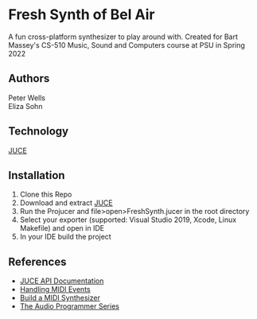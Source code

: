 # Fresh Synth of Bel Air
A fun cross-platform synthesizer to play around with. Created for Bart Massey's CS-510 Music, Sound and Computers course at PSU in Spring 2022

## Authors
Peter Wells  
Eliza Sohn

## Technology
[JUCE](https://juce.com/)

## Installation
1. Clone this Repo
2. Download and extract [JUCE](https://juce.com/get-juce)
3. Run the Projucer and file>open>FreshSynth.jucer in the root directory
4. Select your exporter (supported: Visual Studio 2019, Xcode, Linux Makefile) and open in IDE
5. In your IDE build the project

## References
- [JUCE API Documentation](https://docs.juce.com/master/index.html)
- [Handling MIDI Events](https://docs.juce.com/master/tutorial_handling_midi_events.html)
- [Build a MIDI Synthesizer](https://docs.juce.com/master/tutorial_synth_using_midi_input.html)
- [The Audio Programmer Series](https://youtu.be/nQR-wtzsRhA)